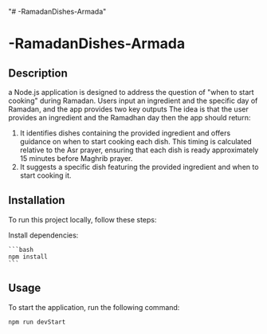 "# -RamadanDishes-Armada" 
# -RamadanDishes-Armada

## Description


a Node.js application is designed to address the question of "when to start cooking" during Ramadan. Users input an ingredient and the specific day of Ramadan, and the app provides two key outputs
The idea is that the user provides an ingredient and the Ramadhan day then the  app should return:

1. It identifies dishes containing the provided ingredient and offers guidance on when to start cooking each dish. This timing is calculated relative to the Asr prayer, ensuring that each dish is ready approximately 15 minutes before Maghrib prayer. 
2. It suggests a specific dish featuring the provided ingredient and when to start cooking it.
## Installation

To run this project locally, follow these steps:



 Install dependencies:

    ```bash
    npm install
    ```

## Usage

To start the application, run the following command:

```bash
npm run devStart
```
